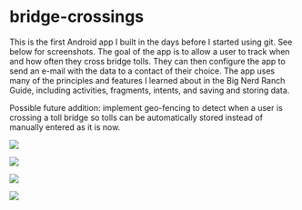 # bridge-crossings

This is the first Android app I built in the days before I started using git. See below for screenshots. The goal of the app is to allow a user to track when and how often they cross bridge tolls. They can then configure the app to send an e-mail with the data to a contact of their choice. The app uses many of the principles and features I learned about in the Big Nerd Ranch Guide, including activities, fragments, intents, and saving and storing data.

Possible future addition: implement geo-fencing to detect when a user is crossing a toll bridge so tolls can be automatically stored instead of manually entered as it is now. 

![](https://github.com/oliviadodge/bridge-crossings/blob/master/screenshots/Mobile%20Phone/Samsung%20Galaxy%20S5%20Mini%20-%20Crossing%20detail%20view.png)

![](https://github.com/oliviadodge/bridge-crossings/blob/master/screenshots/Mobile%20Phone/Samsung%20Galaxy%20S5%20Mini%20-%20Home%20screen%20%2B%20menu.png)

![](https://github.com/oliviadodge/bridge-crossings/blob/master/screenshots/Mobile%20Phone/Samsung%20Galaxy%20S5%20Mini%20-%20Home%20screen%20list%20view.png)

![](https://github.com/oliviadodge/bridge-crossings/blob/master/screenshots/Mobile%20Phone/Samsung%20Galaxy%20S5%20Mini%20-%20Settings%20view.png)

